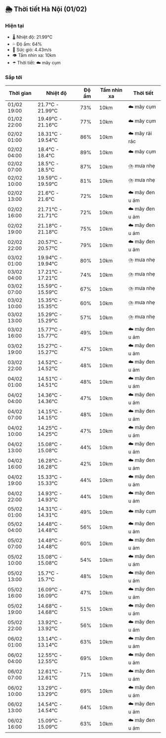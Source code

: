 ## 🌦️ Thời tiết Hà Nội (01/02)

### Hiện tại

- 🌡️ Nhiệt độ: 21.99℃
- 💦 Độ ẩm: 64%
- 💨 Sức gió: 4.43m/s
- 👁️ Tầm nhìn xa: 10km
- ☂️ Thời tiết: ☁️ mây cụm

### Sắp tới

| Thời gian | Nhiệt độ | Độ ẩm | Tầm nhìn xa | Thời tiết |
| --- | --- | --- | --- | --- |
| 01/02 19:00 | 21.7℃ - 21.99℃ | 73% | 10km | ☁️ mây cụm |
| 01/02 22:00 | 19.49℃ - 21.16℃ | 77% | 10km | ☁️ mây cụm |
| 02/02 01:00 | 18.31℃ - 19.54℃ | 86% | 10km | ☁️ mây rải rác |
| 02/02 04:00 | 18.4℃ - 18.4℃ | 89% | 10km | ☁️ mây cụm |
| 02/02 07:00 | 18.5℃ - 18.5℃ | 87% | 10km | ⛈️ mưa nhẹ |
| 02/02 10:00 | 19.59℃ - 19.59℃ | 81% | 10km | ⛈️ mưa nhẹ |
| 02/02 13:00 | 21.6℃ - 21.6℃ | 72% | 10km | ☁️ mây đen u ám |
| 02/02 16:00 | 21.71℃ - 21.71℃ | 72% | 10km | ☁️ mây đen u ám |
| 02/02 19:00 | 21.18℃ - 21.18℃ | 75% | 10km | ☁️ mây đen u ám |
| 02/02 22:00 | 20.57℃ - 20.57℃ | 79% | 10km | ☁️ mây đen u ám |
| 03/02 01:00 | 19.94℃ - 19.94℃ | 80% | 10km | ⛈️ mưa nhẹ |
| 03/02 04:00 | 17.21℃ - 17.21℃ | 74% | 10km | ⛈️ mưa nhẹ |
| 03/02 07:00 | 15.59℃ - 15.59℃ | 67% | 10km | ⛈️ mưa nhẹ |
| 03/02 10:00 | 15.35℃ - 15.35℃ | 60% | 10km | ⛈️ mưa nhẹ |
| 03/02 13:00 | 15.29℃ - 15.29℃ | 57% | 10km | ⛈️ mưa nhẹ |
| 03/02 16:00 | 15.77℃ - 15.77℃ | 49% | 10km | ☁️ mây đen u ám |
| 03/02 19:00 | 15.27℃ - 15.27℃ | 47% | 10km | ☁️ mây đen u ám |
| 03/02 22:00 | 14.52℃ - 14.52℃ | 48% | 10km | ☁️ mây đen u ám |
| 04/02 01:00 | 14.51℃ - 14.51℃ | 48% | 10km | ☁️ mây đen u ám |
| 04/02 04:00 | 14.36℃ - 14.36℃ | 47% | 10km | ☁️ mây đen u ám |
| 04/02 07:00 | 14.15℃ - 14.15℃ | 48% | 10km | ☁️ mây đen u ám |
| 04/02 10:00 | 14.25℃ - 14.25℃ | 47% | 10km | ☁️ mây đen u ám |
| 04/02 13:00 | 15.08℃ - 15.08℃ | 44% | 10km | ☁️ mây đen u ám |
| 04/02 16:00 | 16.28℃ - 16.28℃ | 42% | 10km | ☁️ mây đen u ám |
| 04/02 19:00 | 15.33℃ - 15.33℃ | 44% | 10km | ☁️ mây đen u ám |
| 04/02 22:00 | 14.93℃ - 14.93℃ | 44% | 10km | ☁️ mây đen u ám |
| 05/02 01:00 | 14.31℃ - 14.31℃ | 49% | 10km | ☁️ mây cụm |
| 05/02 04:00 | 14.48℃ - 14.48℃ | 56% | 10km | ☁️ mây đen u ám |
| 05/02 07:00 | 14.48℃ - 14.48℃ | 60% | 10km | ☁️ mây đen u ám |
| 05/02 10:00 | 15.08℃ - 15.08℃ | 54% | 10km | ☁️ mây đen u ám |
| 05/02 13:00 | 15.7℃ - 15.7℃ | 48% | 10km | ☁️ mây đen u ám |
| 05/02 16:00 | 16.09℃ - 16.09℃ | 47% | 10km | ☁️ mây đen u ám |
| 05/02 19:00 | 14.68℃ - 14.68℃ | 51% | 10km | ☁️ mây đen u ám |
| 05/02 22:00 | 13.92℃ - 13.92℃ | 56% | 10km | ☁️ mây đen u ám |
| 06/02 01:00 | 13.14℃ - 13.14℃ | 63% | 10km | ☁️ mây đen u ám |
| 06/02 04:00 | 12.55℃ - 12.55℃ | 69% | 10km | ☁️ mây đen u ám |
| 06/02 07:00 | 12.61℃ - 12.61℃ | 71% | 10km | ☁️ mây đen u ám |
| 06/02 10:00 | 13.29℃ - 13.29℃ | 69% | 10km | ☁️ mây đen u ám |
| 06/02 13:00 | 14.54℃ - 14.54℃ | 64% | 10km | ☁️ mây đen u ám |
| 06/02 16:00 | 15.09℃ - 15.09℃ | 63% | 10km | ☁️ mây đen u ám |
